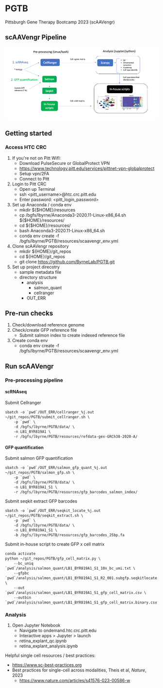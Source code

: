 # PGTB
Pittsburgh Gene Therapy Bootcamp 2023 (scAAVengr)

## scAAVengr Pipeline
![alt text](https://github.com/ByrneLab/PGTB/blob/main/img/scaavengr_pipeline.png?raw=true)


## Getting started

### Access HTC CRC

  1. If you're not on Pitt WifI:
        - Download PulseSecure or GlobalProtect VPN
        - https://www.technology.pitt.edu/services/pittnet-vpn-globalprotect 
        - Setup vpn/2FA
        - Connect to Pitt
  2. Login to Pitt CRC
        - Open up Terminal
        - ssh <pitt_username>@htc.crc.pitt.edu
        - Enter password: <pitt_login_password>
  3. Set up Anaconda / conda env
        - mkdir ${$HOME}/resources
        - cp /bgfs/lbyrne/Anaconda3-2020.11-Linux-x86_64.sh ${$HOME}/resources/
        - cd ${$HOME}/resources/
        - bash Anaconda3-2020.11-Linux-x86_64.sh
        - conda env create -f /bgfs/lbyrne/PGTB/resources/scaavengr_env.yml
  4. Clone scAAVengr repository
        - mkdir ${HOME}/git_repos
        - cd ${HOME}/git_repos
        - git clone https://github.com/ByrneLab/PGTB.git
  5. Set up project direcotry
     - sample metadata file
     - directory structure
         - analysis
             - salmon_quant
             - cellranger
         - OUT_ERR
           

## Pre-run checks

1. Check/download reference genome
2. Check/create GFP reference file
   - Submit salmon index to create indexed reference file
3. Create conda env
   - conda env create -f /bgfs/lbyrne/PGTB/resources/scaavengr_env.yml

## Run scAAVengr

### Pre-processing pipeline 


#### scRNAseq

Submit Cellranger
```
sbatch -o `pwd`/OUT_ERR/cellranger_%j.out ~/git_repos/PGTB/submit_cellranger.sh \
    -p `pwd` \
    -d /bgfs/lbyrne/PGTB/data/ \
    -n LB1_BYR819A1 \
    -r /bgfs/lbyrne/PGTB/resources/refdata-gex-GRCh38-2020-A/
```

#### GFP quantification

Submit salmon GFP quantification
```
sbatch -o `pwd`/OUT_ERR/salmon_gfp_quant_%j.out  ~/git_repos/PGTB/salmon_gfp.sh \
    -p `pwd` \
    -d /bgfs/lbyrne/PGTB/data/ \
    -n LB1_BYR819A1_S1 \
    -r /bgfs/lbyrne/PGTB/resources/gfp_barcodes_salmon_index/
```

Submit seqkit extract GFP barcodes
```
sbatch -o `pwd`/OUT_ERR/seqkit_locate_%j.out ~/git_repos/PGTB/seqkit_extract.sh \
    -p `pwd` \
    -d /bgfs/lbyrne/PGTB/data/ \
    -n LB1_BYR819A1_S1 \
    -b /bgfs/lbyrne/PGTB/resources/gfp_barcodes_25bp.fa
```

Submit in-house script to create GFP x cell matrix
```
conda activate
python ~/git_repos/PGTB/gfp_cell_matrix.py \
    --bc_uniq `pwd`/analysis/salmon_quant/LB1_BYR819A1_S1_10x_bc_umi.txt \
    --gfpbc `pwd`/analysis/salmon_quant/LB1_BYR819A1_S1_R2_001.subgfp.seqkitlocate.txt \
    --out `pwd`/analysis/salmon_quant/LB1_BYR819A1_S1_gfp_cell_matrix.csv \
    --outbin `pwd`/analysis/salmon_quant/LB1_BYR819A1_S1_gfp_cell_matrix.binary.csv
```

### Analysis 

  1. Open Jupyter Notebook
       - Navigate to ondemand.htc.crc.pitt.edu
       - Interactive apps > Jupyter > launch
       - retina_explant_qc.ipynb
       - retina_explant_analysis.ipynb

Helpful single cell resources / best practices:
- https://www.sc-best-practices.org
- Best practices for single-cell across modalities, Theis et al, _Nature_, 2023 
    - https://www.nature.com/articles/s41576-023-00586-w

